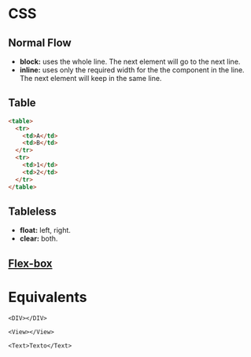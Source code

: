 # CSS

## Normal Flow
- **block:** uses the whole line. The next element will go to the next line.
- **inline:** uses only the required width for the the component in the line. The next element will keep in the same line.


## Table
```html
<table>
  <tr>
    <td>A</td>
    <td>B</td>
  </tr>
  <tr>
    <td>1</td>
    <td>2</td>
  </tr>
</table>  
```

## Tableless
- **float:** left, right.
- **clear:** both.

## [Flex-box](https://css-tricks.com/snippets/css/a-guide-to-flexbox/)

# Equivalents
```
<DIV></DIV>
```
```
<View></View>
```

```
<Text>Texto</Text>
```
